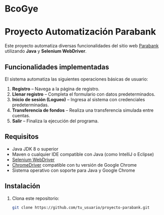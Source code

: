 # BcoGye
# Proyecto Automatización Parabank

Este proyecto automatiza diversas funcionalidades del sitio web [Parabank](https://parabank.parasoft.com/parabank/index.htm) utilizando **Java** y **Selenium WebDriver**.

## Funcionalidades implementadas

El sistema automatiza las siguientes operaciones básicas de usuario:

1. **Registro** – Navega a la página de registro.
2. **Llenar registro** – Completa el formulario con datos predeterminados.
3. **Inicio de sesión (Logueo)** – Ingresa al sistema con credenciales predeterminadas.
4. **Transferencia de fondos** – Realiza una transferencia simulada entre cuentas.
5. **Salir** – Finaliza la ejecución del programa.

## Requisitos

- Java JDK 8 o superior
- Maven o cualquier IDE compatible con Java (como IntelliJ o Eclipse)
- [Selenium WebDriver](https://www.selenium.dev/)
- [ChromeDriver](https://chromedriver.chromium.org/downloads) compatible con tu versión de Google Chrome
- Sistema operativo con soporte para Java y Google Chrome

## Instalación

1. Clona este repositorio:
   ```bash
   git clone https://github.com/tu_usuario/proyecto-parabank.git

